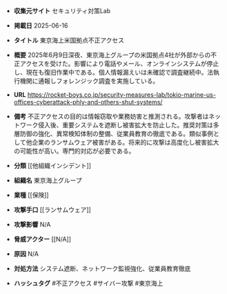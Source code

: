 - **収集元サイト**
セキュリティ対策Lab

- **掲載日**
2025-06-16

- **タイトル**
東京海上米国拠点不正アクセス

- **概要**
2025年6月9日深夜、東京海上グループの米国拠点4社が外部からの不正アクセスを受けた。影響により電話やメール、オンラインシステムが停止し、現在も復旧作業中である。個人情報漏えいは未確認で調査継続中。法執行機関に通報しフォレンジック調査を実施している。

- **URL**
https://rocket-boys.co.jp/security-measures-lab/tokio-marine-us-offices-cyberattack-phly-and-others-shut-systems/

- **備考**
不正アクセスの目的は情報窃取や業務妨害と推測される。攻撃者はネットワーク侵入後、重要システムを遮断し被害拡大を防止した。推奨対策は多層防御の強化、異常検知体制の整備、従業員教育の徹底である。類似事例として他企業のランサムウェア被害がある。将来的に攻撃は高度化し被害拡大の可能性が高い。専門的対応が必要である。

- **分類**
[[他組織インシデント]]

- **組織名**
東京海上グループ

- **業種**
[[保険]]

- **攻撃手口**
[[ランサムウェア]]

- **攻撃影響**
N/A

- **脅威アクター**
[[N/A]]

- **原因**
N/A

- **対処方法**
システム遮断、ネットワーク監視強化、従業員教育徹底

- **ハッシュタグ**
#不正アクセス #サイバー攻撃 #東京海上
